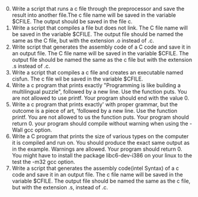 0. Write a script that runs a c file through the preprocessor and save the result into another file.The c file name will be saved in the variable $CFILE. The output should be saved in the file c.
1. Write a script that compiles a file but does not link. The C file name will be saved in the variable $CFILE. The output file should be named the same as the C file, but with the extension .o instead of .c.
2. Write script that generates the assembly code of a C code and save it in an output file. The C file name will be saved in the variable $CFILE. The output file should be named the same as the c file but with the extension .s instead of .c.
3. Write a script that compiles a c file and creates an executable named cisfun. The c file wil be saved in the variable $CFILE.
4. Write a c program that prints exactly "Programming is like building a multilingual puzzle", followed by a new line. Use the function puts. You are not allowed to use printf. Your program should end with the value 0.
5. Write a c program that prints exactly' with proper grammar, but the outcome is a piece of art, 'followed by a new line. Use the function printf. You are not allowed to us the function puts. Your program should return 0. your program should compile without warning when using the -Wall gcc option.
6. Write a C program that prints the size of various types on the computer it is compiled and run on. You should produce the exact same output as in the example. Warnings are allowed. Your program should return 0. You might have to install the package libc6-dev-i386 on your linux to the test the -m32 gcc option.
7. Write a script that generates the assembly code(intel Syntax) of a c code and save it in an output file. The c file name will be saved in the variable $CFILE. The output file should be named the same as the c file, but with the extension .s, instead of .c.
